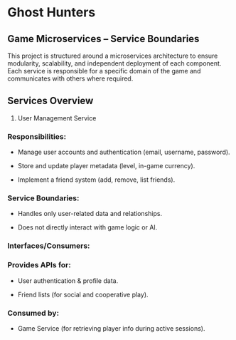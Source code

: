 # Ghost Hunters

## Game Microservices – Service Boundaries

This project is structured around a microservices architecture to ensure modularity, scalability, and independent deployment of each component. Each service is responsible for a specific domain of the game and communicates with others where required.

## Services Overview
1. User Management Service

### Responsibilities:

- Manage user accounts and authentication (email, username, password).

- Store and update player metadata (level, in-game currency).

- Implement a friend system (add, remove, list friends).

### Service Boundaries:

- Handles only user-related data and relationships.

- Does not directly interact with game logic or AI.

### Interfaces/Consumers:

### Provides APIs for:

- User authentication & profile data.

- Friend lists (for social and cooperative play).

### Consumed by:

- Game Service (for retrieving player info during active sessions).